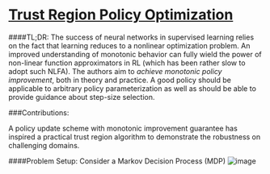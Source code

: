 [Trust Region Policy Optimization](https://arxiv.org/abs/1502.05477)
============================================

####TL;DR:
The success of	neural	networks	in	supervised	learning	relies	on	the	fact	that	learning	reduces	to	a	nonlinear	optimization	problem. An improved understanding of monotonic behavior can fully wield the power of non-linear function approximators in RL (which has been rather slow to adopt such NLFA). The authors aim to *achieve monotonic policy improvement*, both in theory and practice. A good policy should be applicable to arbitrary policy parameterization as well as should be able to provide guidance about step-size selection.

###Contributions:

A policy update scheme with monotonic improvement guarantee has inspired a practical trust region algorithm to demonstrate the robustness on challenging domains.

####Problem Setup:
Consider a Markov Decision Process (MDP)
![image](https://cloud.githubusercontent.com/assets/7057078/16541782/00df1dd4-4042-11e6-8236-3c0659ab8f41.png)




